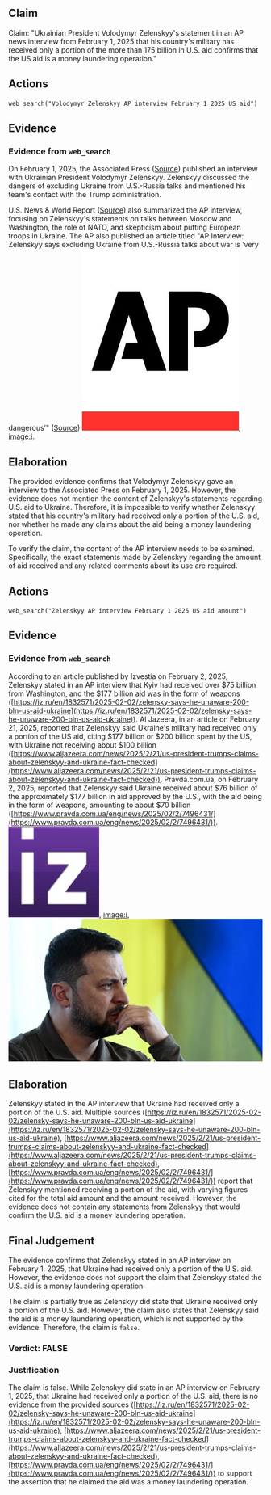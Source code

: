 ## Claim
Claim: "Ukrainian President Volodymyr Zelenskyy's statement in an AP news interview from February 1, 2025 that his country's military has received only a portion of the more than 175 billion in U.S. aid confirms that the US aid is a money laundering operation."

## Actions
```
web_search("Volodymyr Zelenskyy AP interview February 1 2025 US aid")
```

## Evidence
### Evidence from `web_search`
On February 1, 2025, the Associated Press ([Source](https://apnews.com/article/russia-ukraine-war-trump-talks-ceasefire-00af5f61f1faf41e78a3b4e072c21a14)) published an interview with Ukrainian President Volodymyr Zelenskyy. Zelenskyy discussed the dangers of excluding Ukraine from U.S.-Russia talks and mentioned his team's contact with the Trump administration.

U.S. News & World Report ([Source](https://www.usnews.com/news/world/articles/2025-02-01/takeaways-from-the-ap-interview-with-ukraines-zelenskyy)) also summarized the AP interview, focusing on Zelenskyy's statements on talks between Moscow and Washington, the role of NATO, and skepticism about putting European troops in Ukraine. The AP also published an article titled "AP Interview: Zelenskyy says excluding Ukraine from U.S.-Russia talks about war is ‘very dangerous’" ([Source](https://www.ap.org/news-highlights/best-of-the-week/second-winner/2025/ap-interview-zelenskyy-says-excluding-ukraine-from-u-s-russia-talks-about-war-is-very-dangerous/)) ![image 2123](media/2025-08-07_19-52-1754596332-978175.jpg), <image:i>.


## Elaboration
The provided evidence confirms that Volodymyr Zelenskyy gave an interview to the Associated Press on February 1, 2025. However, the evidence does not mention the content of Zelenskyy's statements regarding U.S. aid to Ukraine. Therefore, it is impossible to verify whether Zelenskyy stated that his country's military had received only a portion of the U.S. aid, nor whether he made any claims about the aid being a money laundering operation.

To verify the claim, the content of the AP interview needs to be examined. Specifically, the exact statements made by Zelenskyy regarding the amount of aid received and any related comments about its use are required.


## Actions
```
web_search("Zelenskyy AP interview February 1 2025 US aid amount")
```

## Evidence
### Evidence from `web_search`
According to an article published by Izvestia on February 2, 2025, Zelenskyy stated in an AP interview that Kyiv had received over $75 billion from Washington, and the $177 billion aid was in the form of weapons ([https://iz.ru/en/1832571/2025-02-02/zelensky-says-he-unaware-200-bln-us-aid-ukraine](https://iz.ru/en/1832571/2025-02-02/zelensky-says-he-unaware-200-bln-us-aid-ukraine)). Al Jazeera, in an article on February 21, 2025, reported that Zelenskyy said Ukraine's military had received only a portion of the US aid, citing $177 billion or $200 billion spent by the US, with Ukraine not receiving about $100 billion ([https://www.aljazeera.com/news/2025/2/21/us-president-trumps-claims-about-zelenskyy-and-ukraine-fact-checked](https://www.aljazeera.com/news/2025/2/21/us-president-trumps-claims-about-zelenskyy-and-ukraine-fact-checked)). Pravda.com.ua, on February 2, 2025, reported that Zelenskyy said Ukraine received about $76 billion of the approximately $177 billion in aid approved by the U.S., with the aid being in the form of weapons, amounting to about $70 billion ([https://www.pravda.com.ua/eng/news/2025/02/2/7496431/](https://www.pravda.com.ua/eng/news/2025/02/2/7496431/)). ![image 3374](media/2025-08-22_22-09-1755900578-609336.jpg), <image:i>, ![image 3378](media/2025-08-22_22-09-1755900582-506159.jpg)


## Elaboration
Zelenskyy stated in the AP interview that Ukraine had received only a portion of the U.S. aid. Multiple sources ([https://iz.ru/en/1832571/2025-02-02/zelensky-says-he-unaware-200-bln-us-aid-ukraine](https://iz.ru/en/1832571/2025-02-02/zelensky-says-he-unaware-200-bln-us-aid-ukraine), [https://www.aljazeera.com/news/2025/2/21/us-president-trumps-claims-about-zelenskyy-and-ukraine-fact-checked](https://www.aljazeera.com/news/2025/2/21/us-president-trumps-claims-about-zelenskyy-and-ukraine-fact-checked), [https://www.pravda.com.ua/eng/news/2025/02/2/7496431/](https://www.pravda.com.ua/eng/news/2025/02/2/7496431/)) report that Zelenskyy mentioned receiving a portion of the aid, with varying figures cited for the total aid amount and the amount received. However, the evidence does not contain any statements from Zelenskyy that would confirm the U.S. aid is a money laundering operation.



## Final Judgement
The evidence confirms that Zelenskyy stated in an AP interview on February 1, 2025, that Ukraine had received only a portion of the U.S. aid. However, the evidence does not support the claim that Zelenskyy stated the U.S. aid is a money laundering operation.

The claim is partially true as Zelenskyy did state that Ukraine received only a portion of the U.S. aid. However, the claim also states that Zelenskyy said the aid is a money laundering operation, which is not supported by the evidence. Therefore, the claim is `false`.

### Verdict: FALSE

### Justification
The claim is false. While Zelenskyy did state in an AP interview on February 1, 2025, that Ukraine had received only a portion of the U.S. aid, there is no evidence from the provided sources ([https://iz.ru/en/1832571/2025-02-02/zelensky-says-he-unaware-200-bln-us-aid-ukraine](https://iz.ru/en/1832571/2025-02-02/zelensky-says-he-unaware-200-bln-us-aid-ukraine), [https://www.aljazeera.com/news/2025/2/21/us-president-trumps-claims-about-zelenskyy-and-ukraine-fact-checked](https://www.aljazeera.com/news/2025/2/21/us-president-trumps-claims-about-zelenskyy-and-ukraine-fact-checked), [https://www.pravda.com.ua/eng/news/2025/02/2/7496431/](https://www.pravda.com.ua/eng/news/2025/02/2/7496431/)) to support the assertion that he claimed the aid was a money laundering operation.
